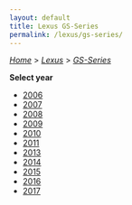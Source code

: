 ```yaml
---
layout: default
title: Lexus GS-Series
permalink: /lexus/gs-series/
---
```

[*Home*](/) > [*Lexus*](/lexus/) > [*GS-Series*](/lexus/gs-series/)

**Select year**

- [2006](/lexus/gs-series/2006/)
- [2007](/lexus/gs-series/2007/)
- [2008](/lexus/gs-series/2008/)
- [2009](/lexus/gs-series/2009/)
- [2010](/lexus/gs-series/2010/)
- [2011](/lexus/gs-series/2011/)
- [2013](/lexus/gs-series/2013/)
- [2014](/lexus/gs-series/2014/)
- [2015](/lexus/gs-series/2015/)
- [2016](/lexus/gs-series/2016/)
- [2017](/lexus/gs-series/2017/)
